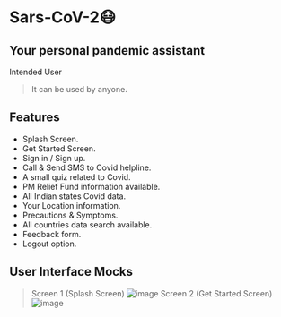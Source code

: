 # Sars-CoV-2😷
## Your personal pandemic assistant
Intended User
> It can be used by anyone.
## Features
- Splash Screen.
- Get Started Screen.
- Sign in / Sign up.
- Call & Send SMS to Covid helpline.
- A small quiz related to Covid.
- PM Relief Fund information available.
- All Indian states Covid data.
- Your Location information.
- Precautions & Symptoms.
- All countries data search available.
- Feedback form.
- Logout option.
## User Interface Mocks
> Screen 1 (Splash Screen)
![image](https://user-images.githubusercontent.com/75159757/114435889-57a0c400-9be2-11eb-9eab-318111706a61.png)
> Screen 2 (Get Started Screen)
![image](https://user-images.githubusercontent.com/75159757/114436155-a189aa00-9be2-11eb-824d-aa09e822ce03.png)














